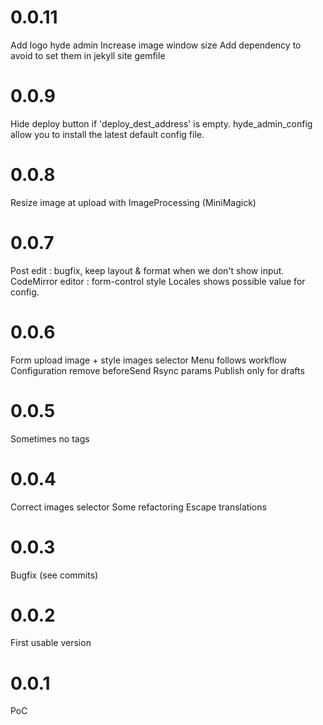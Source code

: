 # 0.0.11

Add logo hyde admin
Increase image window size
Add dependency to avoid to set them in jekyll site gemfile

# 0.0.9

Hide deploy button if 'deploy_dest_address' is empty.
hyde_admin_config allow you to install the latest default config file.

# 0.0.8

Resize image at upload with ImageProcessing (MiniMagick)

# 0.0.7

Post edit : bugfix, keep layout & format when we don't show input.
CodeMirror editor : form-control style
Locales shows possible value for config.

# 0.0.6

Form upload image + style images selector
Menu follows workflow
Configuration remove beforeSend
Rsync params
Publish only for drafts

# 0.0.5

Sometimes no tags

# 0.0.4

Correct images selector
Some refactoring
Escape translations

# 0.0.3

Bugfix (see commits)

# 0.0.2

First usable version

# 0.0.1

PoC